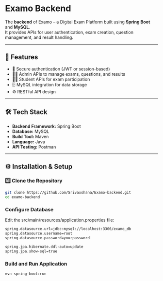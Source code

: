 # Examo Backend  

The **backend** of Examo – a Digital Exam Platform built using **Spring Boot** and **MySQL**.  
It provides APIs for user authentication, exam creation, question management, and result handling.  

---

## 🚀 Features
- 🔐 Secure authentication (JWT or session-based)  
- 🧑‍🏫 Admin APIs to manage exams, questions, and results  
- 🧑‍🎓 Student APIs for exam participation  
- 🗄️ MySQL integration for data storage  
- ⚙️ RESTful API design  

---

## 🛠️ Tech Stack
- **Backend Framework:** Spring Boot  
- **Database:** MySQL  
- **Build Tool:** Maven  
- **Language:** Java  
- **API Testing:** Postman  

---

## ⚙️ Installation & Setup

### 1️⃣ Clone the Repository
```bash
git clone https://github.com/Srivaxshana/Examo-backend.git
cd examo-backend

```
### Configure Database
Edit the src/main/resources/application.properties file:
```bash
spring.datasource.url=jdbc:mysql://localhost:3306/examo_db
spring.datasource.username=root
spring.datasource.password=yourpassword

spring.jpa.hibernate.ddl-auto=update
spring.jpa.show-sql=true
```
### Build and Run Application
```bash
mvn spring-boot:run

